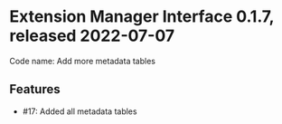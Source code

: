 # Extension Manager Interface 0.1.7, released 2022-07-07

Code name: Add more metadata tables

## Features

* #17: Added all metadata tables
